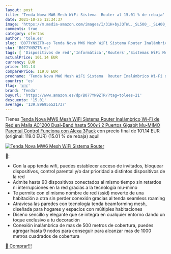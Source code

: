 ```yaml
---
layout: post
title: 'Tenda Nova MW6 Mesh WiFi Sistema  Router al 15.01 % de rebaja'
date: 2021-10-25 12:34:37
image: 'https://m.media-amazon.com/images/I/31H+byJQTWL._SL500_._SL400_.jpg'
comments: true
category: ofertas
author: 'tole.es'
slug: 'B077YN9ZTR-es Tenda Nova MW6 Mesh WiFi Sistema Router Inalámbrico Wi-Fi...'
sku: 'B077YN9ZTR-es'
tags: [ 'Dispositivos de red','Informática','Routers','Sistemas WiFi Mesh','alexa','tenda', ]
actualPrice: 101.14 EUR
currency: EUR
price: 101.14
comparePrice: 119.0 EUR
prodname: 'Tenda Nova MW6 Mesh WiFi Sistema  Router Inalámbrico Wi-Fi de Red en Malla  AC1200 Dual-Band hasta 500㎡  2 Puertos Gigabit  Mu-MIMO  Parental Control  Funciona con Alexa  3Pack'
country: 'es'
flag: '🇪🇸'
brand: 'Tenda'
buyurl: 'https://www.amazon.es/dp/B077YN9ZTR/?tag=tolees-21'
descuento: '15.01'
average: '139.896956521737'
---
```


Tienes [Tenda Nova MW6 Mesh WiFi Sistema  Router Inalámbrico Wi-Fi de Red en Malla  AC1200 Dual-Band hasta 500㎡  2 Puertos Gigabit  Mu-MIMO  Parental Control  Funciona con Alexa  3Pack](https://www.amazon.es/dp/B077YN9ZTR/?tag=tolees-21) con precio final de  101.14 EUR (original: 119.0 EUR) (15.01 %  de rebaja) aqui!

[![Tenda Nova MW6 Mesh WiFi Sistema  Router](https://m.media-amazon.com/images/I/31H+byJQTWL._SL500_._SL400_.jpg)](https://www.amazon.es/dp/B077YN9ZTR/?tag=tolees-21)

🔎:

- Con la app tenda wifi, puedes establecer acceso de invitados, bloquear dispositivos, control parental y/o dar prioridad a distintos dispositivos de la red
- Admite hasta 90 dispositivos conectados al mismo tiempo sin retardos ni interrupciones en la red gracias a la tecnología mu-mimo
- Te permite con el mismo nombre de red (ssid) moverte de una habitación a otra sin perder conexión gracias al tenda seamless roaming
- Atraviesa las paredes con tecnología tenda beamforming mesh, diseñada para hogares y espacios con múltiples habitaciones
- Diseño sencillo y elegante que se integra en cualquier entorno dando un toque exclusivo a tu decoración
- Conexión inalámbrica de mas de 500 metros de cobertura, puedes agregar hasta 9 nodos para conseguir para alcanzar mas de 1000 metros cuadrados de cobertura

[🛒 Comprar!!!](https://www.amazon.es/dp/B077YN9ZTR/?tag=tolees-21)
